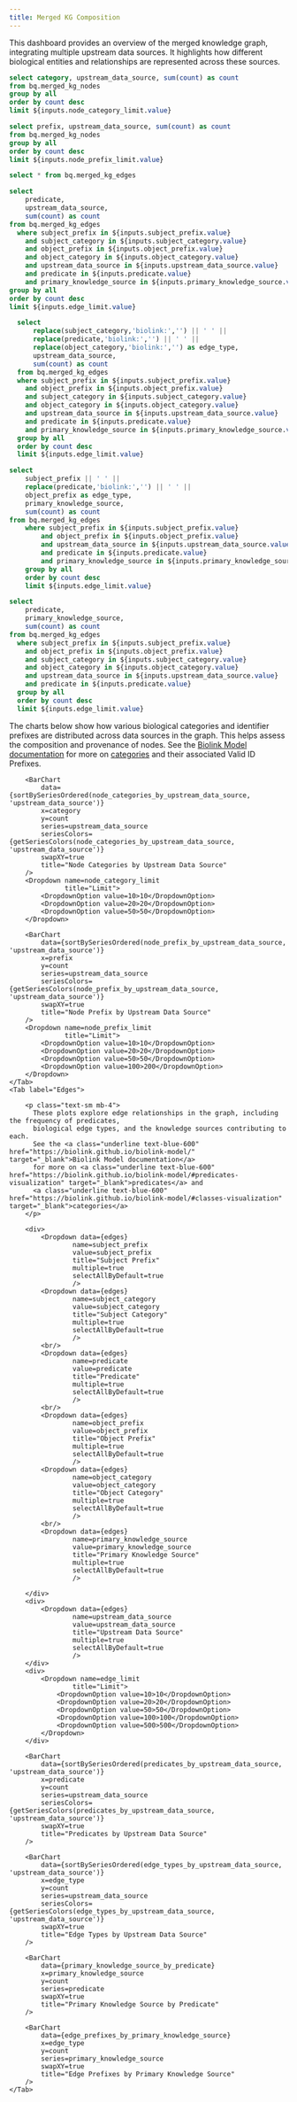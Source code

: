 ```yaml
---
title: Merged KG Composition
---
```

<p class="text-md mt-2 mb-6">
  This dashboard provides an overview of the merged knowledge graph, integrating multiple upstream data sources.
  It highlights how different biological entities and relationships are represented across these sources.
</p>

<script context="module">
  import { getSeriesColors, sourceOrder } from '../_lib/colors';

  // Reuse the sourceOrder logic from the central config
  export function sortBySeriesOrdered(data, seriesColumn) {
    const knownSet = new Set(sourceOrder);

    return [...data].sort((a, b) => {
      const aSource = a[seriesColumn];
      const bSource = b[seriesColumn];

      const aIndex = sourceOrder.indexOf(aSource);
      const bIndex = sourceOrder.indexOf(bSource);

      if (aIndex !== -1 && bIndex !== -1) return aIndex - bIndex;
      if (aIndex !== -1) return -1;
      if (bIndex !== -1) return 1;

      // Both unknown → sort alphabetically
      return aSource.localeCompare(bSource);
    });
  }
</script>

<!-- Node Queries -->

```sql node_categories_by_upstream_data_source
select category, upstream_data_source, sum(count) as count 
from bq.merged_kg_nodes
group by all
order by count desc
limit ${inputs.node_category_limit.value}
```
```sql node_prefix_by_upstream_data_source
select prefix, upstream_data_source, sum(count) as count
from bq.merged_kg_nodes
group by all
order by count desc
limit ${inputs.node_prefix_limit.value}
```

<!-- Edge Queries -->

```sql edges
select * from bq.merged_kg_edges
```

```sql predicates_by_upstream_data_source
select 
    predicate,
    upstream_data_source,
    sum(count) as count
from bq.merged_kg_edges
  where subject_prefix in ${inputs.subject_prefix.value}
    and subject_category in ${inputs.subject_category.value}
    and object_prefix in ${inputs.object_prefix.value}
    and object_category in ${inputs.object_category.value}
    and upstream_data_source in ${inputs.upstream_data_source.value}
    and predicate in ${inputs.predicate.value}
    and primary_knowledge_source in ${inputs.primary_knowledge_source.value}
group by all
order by count desc
limit ${inputs.edge_limit.value}
```

```sql edge_types_by_upstream_data_source
  select 
      replace(subject_category,'biolink:','') || ' ' ||
      replace(predicate,'biolink:','') || ' ' || 
      replace(object_category,'biolink:','') as edge_type,
      upstream_data_source,
      sum(count) as count
  from bq.merged_kg_edges
  where subject_prefix in ${inputs.subject_prefix.value}
    and object_prefix in ${inputs.object_prefix.value}
    and subject_category in ${inputs.subject_category.value}
    and object_category in ${inputs.object_category.value}
    and upstream_data_source in ${inputs.upstream_data_source.value}
    and predicate in ${inputs.predicate.value}
    and primary_knowledge_source in ${inputs.primary_knowledge_source.value}
  group by all
  order by count desc
  limit ${inputs.edge_limit.value}  
```

```sql edge_prefixes_by_primary_knowledge_source
select 
    subject_prefix || ' ' ||
    replace(predicate,'biolink:','') || ' ' ||
    object_prefix as edge_type,
    primary_knowledge_source,
    sum(count) as count
from bq.merged_kg_edges
    where subject_prefix in ${inputs.subject_prefix.value}
        and object_prefix in ${inputs.object_prefix.value}
        and upstream_data_source in ${inputs.upstream_data_source.value}
        and predicate in ${inputs.predicate.value}
        and primary_knowledge_source in ${inputs.primary_knowledge_source.value}
    group by all
    order by count desc    
    limit ${inputs.edge_limit.value}  
```

```sql primary_knowledge_source_by_predicate
select 
    predicate,
    primary_knowledge_source,
    sum(count) as count
from bq.merged_kg_edges
  where subject_prefix in ${inputs.subject_prefix.value}
    and object_prefix in ${inputs.object_prefix.value}
    and subject_category in ${inputs.subject_category.value}
    and object_category in ${inputs.object_category.value}
    and upstream_data_source in ${inputs.upstream_data_source.value}
    and predicate in ${inputs.predicate.value}
  group by all
  order by count desc  
  limit ${inputs.edge_limit.value}  
```

<Tabs>
    <Tab label="Nodes">
        <p class="text-sm mb-4">
          The charts below show how various biological categories and identifier prefixes are distributed across data sources in the graph.
          This helps assess the composition and provenance of nodes.
          See the <a class="underline text-blue-600" href="https://biolink.github.io/biolink-model/" target="_blank">Biolink Model documentation</a> 
          for more on  <a class="underline text-blue-600" href="https://biolink.github.io/biolink-model/#classes-visualization" target="_blank">categories</a> and 
          their associated Valid ID Prefixes.
        </p>
        
        <BarChart 
            data={sortBySeriesOrdered(node_categories_by_upstream_data_source, 'upstream_data_source')}
            x=category
            y=count
            series=upstream_data_source
            seriesColors={getSeriesColors(node_categories_by_upstream_data_source, 'upstream_data_source')}
            swapXY=true    
            title="Node Categories by Upstream Data Source"
        />
        <Dropdown name=node_category_limit
                  title="Limit">
            <DropdownOption value=10>10</DropdownOption>
            <DropdownOption value=20>20</DropdownOption>
            <DropdownOption value=50>50</DropdownOption>
        </Dropdown> 
        
        <BarChart 
            data={sortBySeriesOrdered(node_prefix_by_upstream_data_source, 'upstream_data_source')}
            x=prefix
            y=count
            series=upstream_data_source
            seriesColors={getSeriesColors(node_prefix_by_upstream_data_source, 'upstream_data_source')}
            swapXY=true
            title="Node Prefix by Upstream Data Source"
        />
        <Dropdown name=node_prefix_limit
                  title="Limit">
            <DropdownOption value=10>10</DropdownOption>
            <DropdownOption value=20>20</DropdownOption>
            <DropdownOption value=50>50</DropdownOption>
            <DropdownOption value=100>200</DropdownOption>
        </Dropdown> 
    </Tab>
    <Tab label="Edges"> 
        
        <p class="text-sm mb-4">
          These plots explore edge relationships in the graph, including the frequency of predicates, 
          biological edge types, and the knowledge sources contributing to each. 
          See the <a class="underline text-blue-600" href="https://biolink.github.io/biolink-model/" target="_blank">Biolink Model documentation</a> 
          for more on <a class="underline text-blue-600" href="https://biolink.github.io/biolink-model/#predicates-visualization" target="_blank">predicates</a> and 
          <a class="underline text-blue-600" href="https://biolink.github.io/biolink-model/#classes-visualization" target="_blank">categories</a>
        </p>

        <div>
            <Dropdown data={edges}
                    name=subject_prefix
                    value=subject_prefix
                    title="Subject Prefix"
                    multiple=true
                    selectAllByDefault=true
                    />
            <Dropdown data={edges}
                    name=subject_category
                    value=subject_category
                    title="Subject Category"
                    multiple=true
                    selectAllByDefault=true
                    />
            <br/>
            <Dropdown data={edges}
                    name=predicate
                    value=predicate
                    title="Predicate"
                    multiple=true
                    selectAllByDefault=true
                    />
            <br/>
            <Dropdown data={edges}
                    name=object_prefix
                    value=object_prefix
                    title="Object Prefix"
                    multiple=true
                    selectAllByDefault=true
                    />
            <Dropdown data={edges}
                    name=object_category
                    value=object_category
                    title="Object Category"
                    multiple=true
                    selectAllByDefault=true
                    />
            <br/>
            <Dropdown data={edges}
                    name=primary_knowledge_source
                    value=primary_knowledge_source
                    title="Primary Knowledge Source"
                    multiple=true
                    selectAllByDefault=true
                    />

        </div>
        <div>
            <Dropdown data={edges}
                    name=upstream_data_source
                    value=upstream_data_source
                    title="Upstream Data Source"
                    multiple=true
                    selectAllByDefault=true
                    />
        </div>
        <div>
            <Dropdown name=edge_limit
                    title="Limit">
                <DropdownOption value=10>10</DropdownOption>
                <DropdownOption value=20>20</DropdownOption>
                <DropdownOption value=50>50</DropdownOption>
                <DropdownOption value=100>100</DropdownOption>
                <DropdownOption value=500>500</DropdownOption>
            </Dropdown> 
        </div>

        <BarChart 
            data={sortBySeriesOrdered(predicates_by_upstream_data_source, 'upstream_data_source')}
            x=predicate
            y=count
            series=upstream_data_source
            seriesColors={getSeriesColors(predicates_by_upstream_data_source, 'upstream_data_source')} 
            swapXY=true
            title="Predicates by Upstream Data Source"    
        />

        <BarChart 
            data={sortBySeriesOrdered(edge_types_by_upstream_data_source, 'upstream_data_source')}
            x=edge_type
            y=count 
            series=upstream_data_source
            seriesColors={getSeriesColors(edge_types_by_upstream_data_source, 'upstream_data_source')}
            swapXY=true
            title="Edge Types by Upstream Data Source"
        />

        <BarChart 
            data={primary_knowledge_source_by_predicate}
            x=primary_knowledge_source
            y=count
            series=predicate
            swapXY=true
            title="Primary Knowledge Source by Predicate"
        />

        <BarChart 
            data={edge_prefixes_by_primary_knowledge_source}
            x=edge_type
            y=count
            series=primary_knowledge_source
            swapXY=true
            title="Edge Prefixes by Primary Knowledge Source"
        />
    </Tab>
</Tabs>

